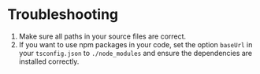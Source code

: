 # Troubleshooting

1. Make sure all paths in your source files are correct.
1. If you want to use npm packages in your code, set the option `baseUrl` in your `tsconfig.json` to `./node_modules` and ensure the dependencies are installed correctly.
